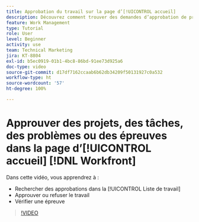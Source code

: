 ```yaml
---
title: Approbation du travail sur la page d’[!UICONTROL accueil]
description: Découvrez comment trouver des demandes d’approbation de projet, de tâche, de problème et d’épreuve dans la [!UICONTROL Liste de travail], puis approuver ou refuser le travail dans  [!DNL  Workfront].
feature: Work Management
type: Tutorial
role: User
level: Beginner
activity: use
team: Technical Marketing
jira: KT-8804
exl-id: b5ec0919-01b1-4bc8-86bd-91ee73d925a6
doc-type: video
source-git-commit: d17df7162ccaab6b62db34209f50131927c0a532
workflow-type: ht
source-wordcount: '57'
ht-degree: 100%

---
```


# Approuver des projets, des tâches, des problèmes ou des épreuves dans la page d’[!UICONTROL accueil] [!DNL Workfront]

Dans cette vidéo, vous apprendrez à :

* Rechercher des approbations dans la [!UICONTROL Liste de travail]
* Approuver ou refuser le travail
* Vérifier une épreuve

>[!VIDEO](https://video.tv.adobe.com/v/335105/?quality=12&learn=on&enablevpops)

<!---
learn more URLs
--->
